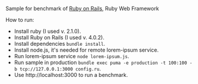 Sample for benchmark of [Ruby on Rails](http://rubyonrails.org), Ruby Web Framework

How to run:

- Install ruby (I used v. 2.1.0).
- Install Ruby on Rails (I used v. 4.0.2).
- Install dependencies `bundle install`.
- Install node.js, it's needed for remote lorem-ipsum service.
- Run lorem-ipsum service `node lorem-ipsum.js`.
- Run sample in production `bundle exec puma -e production -t 100:100 -b tcp://127.0.0.1:3000 config.ru`.
- Use http://localhost:3000 to run a benchmark.

